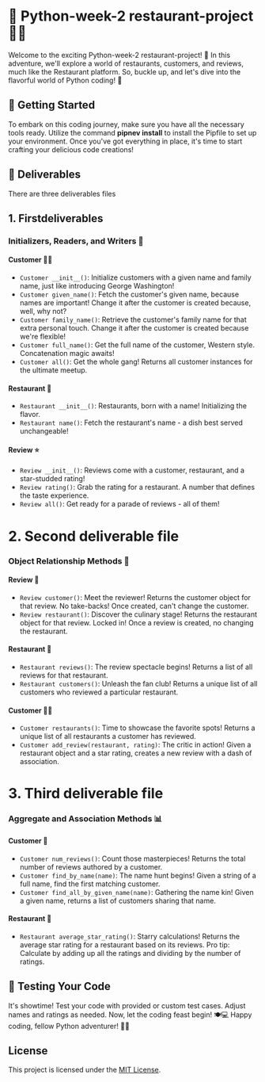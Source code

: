 # 🌟 Python-week-2 restaurant-project 🌮🍕

Welcome to the exciting   Python-week-2 restaurant-project! 🎉 In this adventure, we'll explore a world of restaurants, customers, and reviews, much like the Restaurant platform. So, buckle up, and let's dive into the flavorful world of Python coding! 🚀

## 🏁 Getting Started

To embark on this coding journey, make sure you have all the necessary tools ready. Utilize the command **pipnev install** to install the Pipfile to set up your environment. Once you've got everything in place, it's time to start crafting your delicious code creations!

## 🎁 Deliverables
 There are three deliverables files
## 1. Firstdeliverables
### Initializers, Readers, and Writers 📝

#### Customer 🧑‍💼
- `Customer __init__()`: Initialize customers with a given name and family name, just like introducing George Washington!
- `Customer given_name()`: Fetch the customer's given name, because names are important! Change it after the customer is created because, well, why not?
- `Customer family_name()`: Retrieve the customer's family name for that extra personal touch. Change it after the customer is created because we're flexible!
- `Customer full_name()`: Get the full name of the customer, Western style. Concatenation magic awaits!
- `Customer all()`: Get the whole gang! Returns all customer instances for the ultimate meetup.

#### Restaurant 🍔
- `Restaurant __init__()`: Restaurants, born with a name! Initializing the flavor.
- `Restaurant name()`: Fetch the restaurant's name - a dish best served unchangeable!

#### Review ⭐
- `Review __init__()`: Reviews come with a customer, restaurant, and a star-studded rating!
- `Review rating()`: Grab the rating for a restaurant. A number that defines the taste experience.
- `Review all()`: Get ready for a parade of reviews - all of them!

# 2. Second deliverable file
### Object Relationship Methods 💑

#### Review 🌟
- `Review customer()`: Meet the reviewer! Returns the customer object for that review. No take-backs! Once created, can't change the customer.
- `Review restaurant()`: Discover the culinary stage! Returns the restaurant object for that review. Locked in! Once a review is created, no changing the restaurant.

#### Restaurant 🏰
- `Restaurant reviews()`: The review spectacle begins! Returns a list of all reviews for that restaurant.
- `Restaurant customers()`: Unleash the fan club! Returns a unique list of all customers who reviewed a particular restaurant.

#### Customer 👩‍🍳
- `Customer restaurants()`: Time to showcase the favorite spots! Returns a unique list of all restaurants a customer has reviewed.
- `Customer add_review(restaurant, rating)`: The critic in action! Given a restaurant object and a star rating, creates a new review with a dash of association.

# 3. Third deliverable file
### Aggregate and Association Methods 📊

#### Customer 📝
- `Customer num_reviews()`: Count those masterpieces! Returns the total number of reviews authored by a customer.
- `Customer find_by_name(name)`: The name hunt begins! Given a string of a full name, find the first matching customer.
- `Customer find_all_by_given_name(name)`: Gathering the name kin! Given a given name, returns a list of customers sharing that name.

#### Restaurant 🌟
- `Restaurant average_star_rating()`: Starry calculations! Returns the average star rating for a restaurant based on its reviews. Pro tip: Calculate by adding up all the ratings and dividing by the number of ratings.

## 🚀 Testing Your Code

It's showtime! Test your code with provided or custom test cases. Adjust names and ratings as needed. Now, let the coding feast begin! 🍽️💻 Happy coding, fellow Python adventurer! 🎩🐍

## License

This project is licensed under the [MIT License](LICENSE).